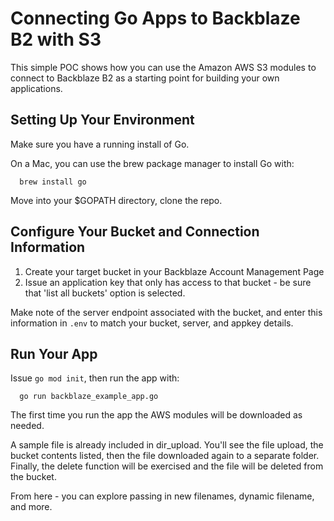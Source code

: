 # Connecting Go Apps to Backblaze B2 with S3

This simple POC shows how you can use the Amazon AWS S3 modules to connect to Backblaze B2 as a starting point for building your own applications.

## Setting Up Your Environment

Make sure you have a running install of Go.

On a Mac, you can use the brew package manager to install Go with:

```shell
  brew install go
```
Move into your $GOPATH directory, clone the repo.

## Configure Your Bucket and Connection Information

1. Create your target bucket in your Backblaze Account Management Page
2. Issue an application key that only has access to that bucket - be sure that 'list all buckets' option is selected.

Make note of the server endpoint associated with the bucket, and enter this information in `.env` to match your bucket, server, and appkey details.

## Run Your App

Issue `go mod init`, then run the app with:

```golang
  go run backblaze_example_app.go
```

The first time you run the app the AWS modules will be downloaded as needed.

A sample file is already included in dir_upload. You'll see the file upload, the bucket contents listed, then the file downloaded again to a separate folder. Finally, the delete function will be exercised and the file will be deleted from the bucket.

From here -  you can explore passing in new filenames, dynamic filename, and more. 
